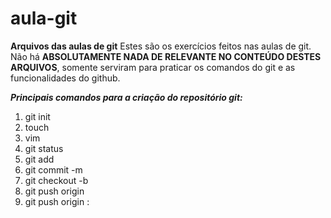 # aula-git
**Arquivos das aulas de git**
Estes são os exercícios feitos nas aulas de git.
Não há **ABSOLUTAMENTE NADA DE RELEVANTE NO CONTEÚDO DESTES ARQUIVOS**, somente serviram para praticar os comandos do git e as funcionalidades do github.

_**Principais comandos para a criação do repositório git:**_

1. git init
2. touch
3. vim
4. git status
5. git add
6. git commit -m 
7. git checkout -b
8. git push origin
9. git push origin :

